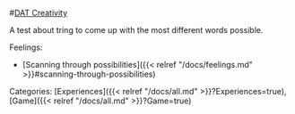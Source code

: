 #[DAT Creativity](https://www.datcreativity.com/)

A test about tring to come up with the most different words possible.

Feelings: 

  - [Scanning through possibilities]({{< relref "/docs/feelings.md" >}}#scanning-through-possibilities)

Categories: [Experiences]({{< relref "/docs/all.md" >}}?Experiences=true), [Game]({{< relref "/docs/all.md" >}}?Game=true)